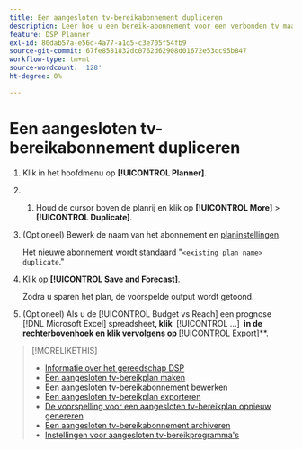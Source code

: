 ```yaml
---
title: Een aangesloten tv-bereikabonnement dupliceren
description: Leer hoe u een bereik-abonnement voor een verbonden tv maakt met behulp van de instellingen van een bestaand abonnement.
feature: DSP Planner
exl-id: 80dab57a-e56d-4a77-a1d5-c3e705f54fb9
source-git-commit: 67fe8581832dc0762d62908d01672e53cc95b847
workflow-type: tm+mt
source-wordcount: '128'
ht-degree: 0%

---
```


# Een aangesloten tv-bereikabonnement dupliceren

1. Klik in het hoofdmenu op **[!UICONTROL Planner]**.

1. &#x200B;
   1. Houd de cursor boven de planrij en klik op **[!UICONTROL More]** > **[!UICONTROL Duplicate]**.

1. (Optioneel) Bewerk de naam van het abonnement en [planinstellingen](planner-settings.md).

   Het nieuwe abonnement wordt standaard &quot;`<existing plan name> duplicate`.&quot;

1. Klik op **[!UICONTROL Save and Forecast]**.

   Zodra u sparen het plan, de voorspelde output wordt getoond.

1. (Optioneel) Als u de [!UICONTROL Budget vs Reach] een prognose [!DNL Microsoft Excel] spreadsheet&#x200B;**, klik &#x200B;** [!UICONTROL ...] **&#x200B; in de rechterbovenhoek en klik vervolgens op &#x200B;** [!UICONTROL Export]**.

>[!MORELIKETHIS]
>
>* [Informatie over het gereedschap DSP](planner-about.md)
>* [Een aangesloten tv-bereikplan maken](planner-create.md)
>* [Een aangesloten tv-bereikabonnement bewerken](planner-edit.md)
>* [Een aangesloten tv-bereikplan exporteren](planner-export.md)
>* [De voorspelling voor een aangesloten tv-bereikplan opnieuw genereren](planner-forecast.md)
>* [Een aangesloten tv-bereikabonnement archiveren](planner-archive.md)
>* [Instellingen voor aangesloten tv-bereikprogramma&#39;s](planner-settings.md)
